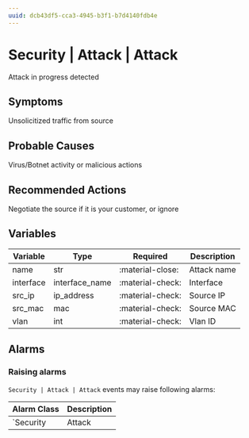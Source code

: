```yaml
---
uuid: dcb43df5-cca3-4945-b3f1-b7d4140fdb4e
---
```

# Security | Attack | Attack

Attack in progress detected

## Symptoms

Unsolicitized traffic from source

## Probable Causes

Virus/Botnet activity or malicious actions

## Recommended Actions

Negotiate the source if it is your customer, or ignore

## Variables

Variable | Type | Required | Description
--- | --- | --- | ---
name | str | :material-close: | Attack name
interface | interface_name | :material-check: | Interface
src_ip | ip_address | :material-check: | Source IP
src_mac | mac | :material-check: | Source MAC
vlan | int | :material-check: | Vlan ID

## Alarms

### Raising alarms

`Security | Attack | Attack` events may raise following alarms:

Alarm Class | Description
--- | ---
`Security | Attack | Attack` | dispose
